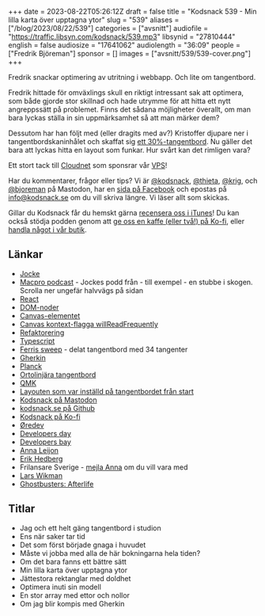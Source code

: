 +++
date = 2023-08-22T05:26:12Z
draft = false
title = "Kodsnack 539 - Min lilla karta över upptagna ytor"
slug = "539"
aliases = ["/blog/2023/08/22/539"]
categories = ["avsnitt"]
audiofile = "https://traffic.libsyn.com/kodsnack/539.mp3"
libsynid = "27810444"
english = false
audiosize = "17641062"
audiolength = "36:09"
people = ["Fredrik Björeman"]
sponsor = []
images = ["avsnitt/539/539-cover.png"]
+++

Fredrik snackar optimering av utritning i webbapp. Och lite om tangentbord.

Fredrik hittade för omväxlings skull en riktigt intressant sak att optimera, som både gjorde stor skillnad och hade utrymme för att hitta ett nytt angreppssätt på problemet. Finns det sådana möjligheter överallt, om man bara lyckas ställa in sin uppmärksamhet så att man märker dem?

Dessutom har han följt med (eller dragits med av?) Kristoffer djupare ner i tangentbordskaninhålet och skaffat sig [ett 30%-tangentbord](https://www.40percent.club/2016/11/gherkin.html). Nu gäller det bara att lyckas hitta en layout som funkar. Hur svårt kan det rimligen vara?

Ett stort tack till [Cloudnet](https://www.cloudnet.se) som sponsrar vår [VPS](https://en.wikipedia.org/wiki/Virtual_private_server)!

Har du kommentarer, frågor eller tips? Vi är [@kodsnack](https://social.podsnack.se/@kodsnack), [@thieta](https://6510.nu/@thieta), [@krig](https://6510.nu/@krig), och [@bjoreman](https://toot.cafe/@bjoreman) på Mastodon, har en [sida på Facebook](https://www.facebook.com/kodsnack) och epostas på [info@kodsnack.se](mailto:info@kodsnack.se) om du vill skriva längre. Vi läser allt som skickas.

Gillar du Kodsnack får du hemskt gärna [recensera oss i iTunes](https://itunes.apple.com/se/podcast/kodsnack/id561631498?l=en)! Du kan också stödja podden genom att <a href="https://ko-fi.com/kodsnack" rel="payment">ge oss en kaffe (eller två!) på Ko-fi</a>, eller [handla något i vår butik](https://shop.spreadshirt.se/kodsnack/).

## Länkar ##
* [Jocke](https://www.melin.org/)
* [Macpro podcast](https://www.melin.org/tidigare-projekt/) - Jockes podd från - till exempel - en stubbe i skogen. Scrolla ner ungefär halvvägs på sidan
* [React](https://en.wikipedia.org/wiki/React_%28software%29)
* [DOM-noder](https://developer.mozilla.org/en-US/docs/Glossary/Node/DOM)
* [Canvas-elementet](https://developer.mozilla.org/en-US/docs/Glossary/Canvas)
* [Canvas kontext-flagga willReadFrequently](https://developer.mozilla.org/en-US/docs/Web/API/HTMLCanvasElement/getContext)
* [Refaktorering](https://en.wikipedia.org/wiki/Code_refactoring)
* [Typescript](https://en.wikipedia.org/wiki/TypeScript)
* [Ferris sweep](https://keebmaker.com/products/ferris-sweep) - delat tangentbord med 34 tangenter
* [Gherkin](https://www.40percent.club/2016/11/gherkin.html)
* [Planck](https://olkb.com/collections/planck)
* [Ortolinjära tangentbord](https://www.daskeyboard.com/blog/what-is-an-ortholinear-keyboard/)
* [QMK](https://qmk.fm/)
* [Layouten som var inställd på tangentbordet från start](https://github.com/johnlamb/qmk_firmware/blob/master/keyboards/40percentclub/gherkin/keymaps/johnlamb/keymap.c)
* [Kodsnack på Mastodon](https://social.podsnack.se/@kodsnack)
* [kodsnack.se på Github](https://github.com/kodsnack/site/)
* [Kodsnack på Ko-fi](https://ko-fi.com/kodsnack)
* [Øredev](https://oredev.org/)
* [Developers day](https://developers-day.confetti.events/developers-day/?invite=c7298984abebb5a24a299091d348b5144624)
* [Developers bay](https://developersbay.se/)
* [Anna Leijon](https://annaleijon.se/)
* [Erik Hedberg](https://erik.hedberg.at/)
* Frilansare Sverige - [mejla Anna](mailto:pm@annaleijon.se) om du vill vara med
* [Lars Wikman](https://underjord.io/)
* [Ghostbusters: Afterlife](https://en.wikipedia.org/wiki/Ghostbusters:_Afterlife)

## Titlar ##
* Jag och ett helt gäng tangentbord i studion
* Ens när saker tar tid
* Det som först började gnaga i huvudet
* Måste vi jobba med alla de här bokningarna hela tiden?
* Om det bara fanns ett bättre sätt
* Min lilla karta över upptagna ytor
* Jättestora rektanglar med doldhet
* Optimera inuti sin modell
* En stor array med ettor och nollor
* Om jag blir kompis med Gherkin